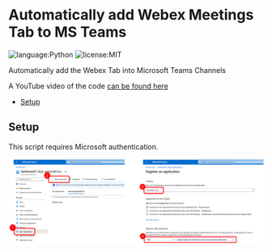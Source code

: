 # Automatically add Webex Meetings Tab to MS Teams
![language:Python](https://img.shields.io/badge/Language-Python-blue.svg?style=flat-square)
![license:MIT](https://img.shields.io/badge/License-MIT-green.svg?style=flat-square)

Automatically add the Webex Tab into Microsoft Teams Channels

A YouTube video of the code [can be found here](https://www.youtube.com/watch?v=Waone1IG_ag)

* [Setup](#setup)

## Setup

This script requires Microsoft authentication.

![step1](./static/images/azure1.png)
